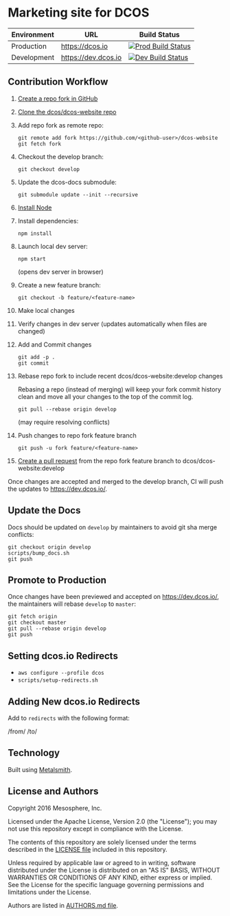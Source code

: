 # Marketing site for DCOS

| Environment | URL | Build Status |
|-------------|-----|--------------|
| Production | <https://dcos.io> | [![Prod Build Status](http://velocity.mesosphere.com/service/velocity/buildStatus/icon?job=dcos-website-deploy-prod)](http://velocity.mesosphere.com/service/velocity/job/dcos-website-deploy-prod/) |
| Development | <https://dev.dcos.io> | [![Dev Build Status](http://velocity.mesosphere.com/service/velocity/buildStatus/icon?job=dcos-website-deploy-dev)](http://velocity.mesosphere.com/service/velocity/job/dcos-website-deploy-dev/) |

## Contribution Workflow

1. [Create a repo fork in GitHub](https://guides.github.com/activities/forking/)
1. [Clone the dcos/dcos-website repo](https://help.github.com/articles/cloning-a-repository/)
1. Add repo fork as remote repo:

    ```
    git remote add fork https://github.com/<github-user>/dcos-website
    git fetch fork
    ```
1. Checkout the develop branch:

    ```
    git checkout develop
    ```
1. Update the dcos-docs submodule:

    ```
    git submodule update --init --recursive
    ```
1. [Install Node](https://docs.npmjs.com/getting-started/installing-node)
1. Install dependencies:

    ```
    npm install
    ```
1. Launch local dev server:

    ```
    npm start
    ```
    (opens dev server in browser)
1. Create a new feature branch:

    ```
    git checkout -b feature/<feature-name>
    ```
1. Make local changes
1. Verify changes in dev server (updates automatically when files are changed)
1. Add and Commit changes

    ```
    git add -p .
    git commit
    ```
1. Rebase repo fork to include recent dcos/dcos-website:develop changes

    Rebasing a repo (instead of merging) will keep your fork commit history clean and move all your changes to the top of the commit log.

    ```
    git pull --rebase origin develop
    ```
    (may require resolving conflicts)
1. Push changes to repo fork feature branch

    ```
    git push -u fork feature/<feature-name>
    ```
1. [Create a pull request](https://help.github.com/articles/creating-a-pull-request/) from the repo fork feature branch to dcos/dcos-website:develop


Once changes are accepted and merged to the develop branch, CI will push the updates to <https://dev.dcos.io/>.

## Update the Docs

Docs should be updated on `develop` by maintainers to avoid git sha merge conflicts:

```
git checkout origin develop
scripts/bump_docs.sh
git push
```

## Promote to Production

Once changes have been previewed and accepted on <https://dev.dcos.io/>, the maintainers will rebase `develop` to `master`:

```
git fetch origin
git checkout master
git pull --rebase origin develop
git push
```

## Setting dcos.io Redirects

- `aws configure --profile dcos`
- `scripts/setup-redirects.sh`

## Adding New dcos.io Redirects

Add to `redirects` with the following format:

/from/ /to/

## Technology

Built using [Metalsmith](http://metalsmith.io).

## License and Authors

Copyright 2016 Mesosphere, Inc.

Licensed under the Apache License, Version 2.0 (the "License");
you may not use this repository except in compliance with the License.

The contents of this repository are solely licensed under the terms described in the [LICENSE file](./LICENSE) included in this repository.

Unless required by applicable law or agreed to in writing, software
distributed under the License is distributed on an "AS IS" BASIS,
WITHOUT WARRANTIES OR CONDITIONS OF ANY KIND, either express or implied.
See the License for the specific language governing permissions and
limitations under the License.

Authors are listed in [AUTHORS.md file](./AUTHORS.md).
